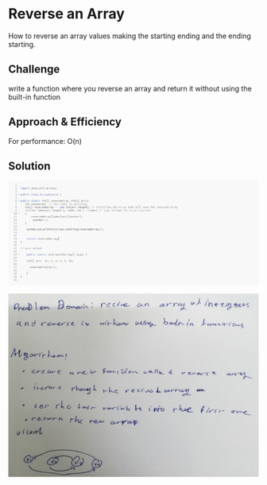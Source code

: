 # Reverse an Array
How to reverse an array values making the starting ending and the ending starting.

## Challenge
write a function where you reverse an array and return it without using the built-in function 

## Approach & Efficiency
For performance: O(n)

## Solution
![array reversed solution](https://github.com/anassawalha95/data-structures-and-algorithms/blob/main/challenges/assests/arrayReversed.png?raw=true)



![array reversed solution](https://github.com/anassawalha95/data-structures-and-algorithms/blob/main/challenges/assests/arrayreverse02.jpg?raw=true)
